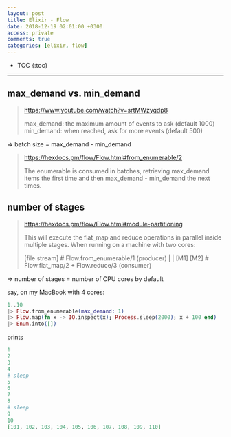 ```yaml
---
layout: post
title: Elixir - Flow
date: 2018-12-19 02:01:00 +0300
access: private
comments: true
categories: [elixir, flow]
---
```


<!-- more -->

* TOC
{:toc}
<hr>

max_demand vs. min_demand
-------------------------

> <https://www.youtube.com/watch?v=srtMWzyqdp8>
>
> max_demand: the maximum amount of events to ask (default 1000)
> min_demand: when reached, ask for more events (default 500)

=> batch size = max_demand - min_demand

> <https://hexdocs.pm/flow/Flow.html#from_enumerable/2>
>
> The enumerable is consumed in batches, retrieving max_demand items
> the first time and then max_demand - min_demand the next times.

number of stages
----------------

> <https://hexdocs.pm/flow/Flow.html#module-partitioning>
>
> This will execute the flat_map and reduce operations in parallel
> inside multiple stages. When running on a machine with two cores:
>
> [file stream]  # Flow.from_enumerable/1 (producer)
>    |    |
>  [M1]  [M2]    # Flow.flat_map/2 + Flow.reduce/3 (consumer)

=> number of stages = number of CPU cores by default

say, on my MacBook with 4 cores:

```elixir
1..10
|> Flow.from_enumerable(max_demand: 1)
|> Flow.map(fn x -> IO.inspect(x); Process.sleep(2000); x + 100 end)
|> Enum.into([])
```

prints

```elixir
1
2
3
4
# sleep
5
6
7
8
# sleep
9
10
[101, 102, 103, 104, 105, 106, 107, 108, 109, 110]
```
